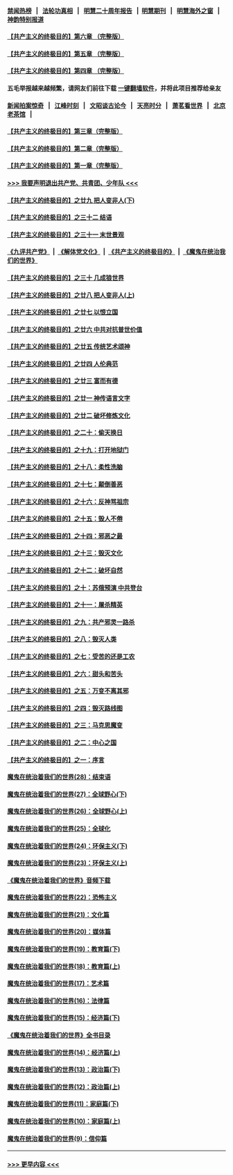 #### [禁闻热榜](热点新闻.md?=0)  &nbsp;&nbsp;|&nbsp;&nbsp; [法轮功真相](https://github.com/gfw-breaker/truth/blob/master/README.md?=0) &nbsp;&nbsp;|&nbsp;&nbsp; [明慧二十周年报告](https://github.com/gfw-breaker/mh-reports/blob/master/README.md?=0) &nbsp;&nbsp;|&nbsp;&nbsp;[明慧期刊](https://github.com/gfw-breaker/mh-qikan) &nbsp;&nbsp;|&nbsp;&nbsp; [明慧海外之窗](https://github.com/gfw-breaker/mh-news/blob/master/README.md?=0) &nbsp;&nbsp;|&nbsp;&nbsp; [神韵特别报道](https://github.com/gfw-breaker/mh-news/blob/master/shenyun.md?=0)
#### [【共产主义的终极目的】第六章 （完整版）](../pages/nsc422/n11428913.md?t=03052231) 
#### [【共产主义的终极目的】第五章 （完整版）](../pages/nsc422/n11428912.md?t=03052231) 
#### [【共产主义的终极目的】第四章 （完整版）](../pages/nsc422/n11428907.md?t=03052231) 
#### 五毛举报越来越频繁，请网友们前往下载 [一键翻墙软件](https://github.com/gfw-breaker/ssr-accounts)，并将此项目推荐给亲友
#### [新闻拍案惊奇](https://github.com/gfw-breaker/banned-news/blob/master/pages/link4.md) &nbsp;&nbsp;|&nbsp;&nbsp; [江峰时刻](https://github.com/gfw-breaker/banned-news/blob/master/pages/link4.md) &nbsp;&nbsp;|&nbsp;&nbsp; [文昭谈古论今](https://github.com/gfw-breaker/banned-news/blob/master/pages/link4.md) &nbsp;&nbsp;|&nbsp;&nbsp; [天亮时分](https://github.com/gfw-breaker/banned-news/blob/master/pages/link4.md) &nbsp;&nbsp;|&nbsp;&nbsp; [萧茗看世界](https://github.com/gfw-breaker/banned-news/blob/master/pages/link4.md) &nbsp;&nbsp;|&nbsp;&nbsp; [北京老茶馆](https://github.com/gfw-breaker/banned-news/blob/master/pages/link4.md) &nbsp;&nbsp;|&nbsp;&nbsp; 
#### [【共产主义的终极目的】第三章（完整版）](../pages/nsc422/n11428848.md?t=03052231) 
#### [【共产主义的终极目的】第二章（完整版）](../pages/nsc422/n11428831.md?t=03052231) 
#### [【共产主义的终极目的】第一章（完整版）](../pages/nsc422/n11417651.md?t=03052231) 
#### [>>> 我要声明退出共产党、共青团、少年队 <<<](https://github.com/begood0513/goodnews/blob/master/quit/letter.md) 
#### [【共产主义的终极目的】之廿九 把人变非人(下)](../pages/nsc422/n11344140.md?t=03052231) 
#### [【共产主义的终极目的】之三十二 结语](../pages/nsc422/n11360535.md?t=03052231) 
#### [【共产主义的终极目的】之三十一 末世景观](../pages/nsc422/n11351129.md?t=03052231) 
#### [《九评共产党》](https://github.com/begood0513/9ping.md/blob/master/README.md) &nbsp;|&nbsp; [《解体党文化》](../../../../jtdwh.md/blob/master/README.md)  &nbsp;|&nbsp; [《共产主义的终极目的》](../../../../gczydzjmd.md/blob/master/README.md) &nbsp;|&nbsp; [《魔鬼在统治我们的世界》](../../../../mgztzwmdsj.md/blob/master/README.md) 
#### [【共产主义的终极目的】之三十 几成狼世界](../pages/nsc422/n11348280.md?t=03052231) 
#### [【共产主义的终极目的】之廿八 把人变非人(上)](../pages/nsc422/n11340492.md?t=03052231) 
#### [【共产主义的终极目的】之廿七 以恨立国](../pages/nsc422/n11336944.md?t=03052231) 
#### [【共产主义的终极目的】之廿六 中共对抗普世价值](../pages/nsc422/n11324785.md?t=03052231) 
#### [【共产主义的终极目的】之廿五 传统艺术颂神](../pages/nsc422/n11296396.md?t=03052231) 
#### [【共产主义的终极目的】之廿四 人伦典范](../pages/nsc422/n11296397.md?t=03052231) 
#### [【共产主义的终极目的】之廿三 富而有德](../pages/nsc422/n11283598.md?t=03052231) 
#### [【共产主义的终极目的】之廿一 神传语言文字](../pages/nsc422/n11263265.md?t=03052231) 
#### [【共产主义的终极目的】之廿二 破坏修炼文化](../pages/nsc422/n11245728.md?t=03052231) 
#### [【共产主义的终极目的】之二十：偷天换日](../pages/nsc422/n11238846.md?t=03052231) 
#### [【共产主义的终极目的】之十九：打开地狱门](../pages/nsc422/n11206376.md?t=03052231) 
#### [【共产主义的终极目的】之十八：柔性洗脑](../pages/nsc422/n11199994.md?t=03052231) 
#### [【共产主义的终极目的】之十七：颠倒善恶](../pages/nsc422/n11179782.md?t=03052231) 
#### [【共产主义的终极目的】之十六：反神骂祖宗](../pages/nsc422/n11166798.md?t=03052231) 
#### [【共产主义的终极目的】之十五：毁人不倦](../pages/nsc422/n11166792.md?t=03052231) 
#### [【共产主义的终极目的】之十四：邪恶之最](../pages/nsc422/n11150249.md?t=03052231) 
#### [【共产主义的终极目的】之十三：毁灭文化](../pages/nsc422/n11135227.md?t=03052231) 
#### [【共产主义的终极目的】之十二：破坏自然](../pages/nsc422/n11135214.md?t=03052231) 
#### [【共产主义的终极目的】之十：苏俄预演 中共登台](../pages/nsc422/n11118424.md?t=03052231) 
#### [【共产主义的终极目的】之十一：屠杀精英](../pages/nsc422/n11118442.md?t=03052231) 
#### [【共产主义的终极目的】之九：共产邪灵一路杀](../pages/nsc422/n11114139.md?t=03052231) 
#### [【共产主义的终极目的】之八：毁灭人类](../pages/nsc422/n11108503.md?t=03052231) 
#### [【共产主义的终极目的】之七：受苦的还是工农](../pages/nsc422/n11101809.md?t=03052231) 
#### [【共产主义的终极目的】之六：甜头和苦头](../pages/nsc422/n11096971.md?t=03052231) 
#### [【共产主义的终极目的】之五：万变不离其邪](../pages/nsc422/n11091285.md?t=03052231) 
#### [【共产主义的终极目的】之四：毁灭路线图](../pages/nsc422/n11086284.md?t=03052231) 
#### [【共产主义的终极目的】之三：马克思魔变](../pages/nsc422/n11061941.md?t=03052231) 
#### [【共产主义的终极目的】之二：中心之国](../pages/nsc422/n11047728.md?t=03052231) 
#### [【共产主义的终极目的】之一：序言](../pages/nsc422/n11086077.md?t=03052231) 
#### [魔鬼在统治着我们的世界(28)：结束语](../pages/nsc422/n10936246.md?t=03052231) 
#### [魔鬼在统治着我们的世界(27)：全球野心(下)](../pages/nsc422/n10928319.md?t=03052231) 
#### [魔鬼在统治着我们的世界(26)：全球野心(上)](../pages/nsc422/n10900318.md?t=03052231) 
#### [魔鬼在统治着我们的世界(25)：全球化](../pages/nsc422/n10788205.md?t=03052231) 
#### [魔鬼在统治着我们的世界(24)：环保主义(下)](../pages/nsc422/n10695307.md?t=03052231) 
#### [魔鬼在统治着我们的世界(23)：环保主义(上)](../pages/nsc422/n10688613.md?t=03052231) 
#### [《魔鬼在统治着我们的世界》音频下载](../pages/nsc422/n10635553.md?t=03052231) 
#### [魔鬼在统治着我们的世界(22)：恐怖主义](../pages/nsc422/n10614727.md?t=03052231) 
#### [魔鬼在统治着我们的世界(21)：文化篇](../pages/nsc422/n10597706.md?t=03052231) 
#### [魔鬼在统治着我们的世界(20)：媒体篇](../pages/nsc422/n10586579.md?t=03052231) 
#### [魔鬼在统治着我们的世界(19)：教育篇(下)](../pages/nsc422/n10564808.md?t=03052231) 
#### [魔鬼在统治着我们的世界(18)：教育篇(上)](../pages/nsc422/n10526970.md?t=03052231) 
#### [魔鬼在统治着我们的世界(17)：艺术篇](../pages/nsc422/n10499093.md?t=03052231) 
#### [魔鬼在统治着我们的世界(16)：法律篇](../pages/nsc422/n10485969.md?t=03052231) 
#### [魔鬼在统治着我们的世界(15)：经济篇(下)](../pages/nsc422/n10469975.md?t=03052231) 
#### [《魔鬼在统治着我们的世界》全书目录](../pages/nsc422/n10464261.md?t=03052231) 
#### [魔鬼在统治着我们的世界(14)：经济篇(上)](../pages/nsc422/n10457370.md?t=03052231) 
#### [魔鬼在统治着我们的世界(13)：政治篇(下)](../pages/nsc422/n10448270.md?t=03052231) 
#### [魔鬼在统治着我们的世界(12)：政治篇(上)](../pages/nsc422/n10444576.md?t=03052231) 
#### [魔鬼在统治着我们的世界(11)：家庭篇(下)](../pages/nsc422/n10440961.md?t=03052231) 
#### [魔鬼在统治着我们的世界(10)：家庭篇(上)](../pages/nsc422/n10435448.md?t=03052231) 
#### [魔鬼在统治着我们的世界(9)：信仰篇](../pages/nsc422/n10432159.md?t=03052231) 

----
#### [ >>> 更早内容 <<< ](../indexes/nsc422-earlier.md)
